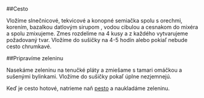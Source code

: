 ##Cesto

Vložíme slnečnicové, tekvicové a konopné semiačka spolu s orechmi, korením, bazalkou  datlovým sirupom , vodou cibulou a cesnakom do mixéra a spolu zmixujeme. Zmes rozdelime na 4 kusy a z každého vytvarujeme požadovaný tvar. Vložíme do sušičky na 4-5 hodín alebo pokiaľ nebude cesto chrumkavé.

##Pripravíme zeleninu

Nasekáme zeleninu na tenučké pláty a zmiešame s tamari omáčkou a sušenými bylinkami. Vložíme do sušičky pokaľ úplne nezjemnejú.

Keď je cesto hotové, natrieme naň [pesto](recipe?Id=11&lang=sk) a naukladáme zeleninu.

